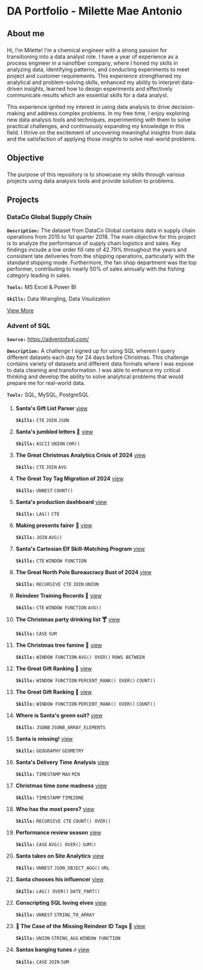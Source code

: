 # DA Portfolio - Milette Mae Antonio
## About me
###
Hi, I'm Milette! I'm a chemical engineer with a strong passion for transitioning into a data analyst role. I have a year of experience as a process engineer in a nanofiber company, where I honed my skills in analyzing data, identifying patterns, and conducting experiments to meet project and customer requirements. This experience strengthened my analytical and problem-solving skills, enhanced my ability to interpret data-driven insights, learned how to design experiments and effectively communicate results which are essential skills for a data analyst.

This experience ignited my interest in using data analysis to drive decision-making and address complex problems. In my free time, I enjoy exploring new data analysis tools and techniques, experimenting with them to solve practical challenges, and continuously expanding my knowledge in this field. I thrive on the excitement of uncovering meaningful insights from data and the satisfaction of applying those insights to solve real-world problems.

## Objective
###
The purpose of this repository is to showcase my skills through various projects using data analysis tools and provide solution to problems.

## Projects
  ### DataCo Global Supply Chain
  **`Description:`** The dataset from DataCo Global contains data in supply chain operations from 2015 to 1st quarter 2018. The main objective for this project is to analyze the performance of supply chain logistics and sales. Key findings include a low order fill rate of 42.79% throughout the years and consistent late deliveries from the shipping operations, particularly with the standard shipping mode. Furthermore, the fan shop department was the top performer, contributing to nearly 50% of sales annually with the fishing category leading in sales.
  
**`Tools:`** MS Excel & Power BI

**`Skills:`** Data Wrangling, Data Visulization

  [View More](https://github.com/thatlaconic/DataCo-Supply-Chain-.git)

### Advent of SQL
**`Source:`** https://adventofsql.com/

**`Description:`** A challenge I signed up for using SQL wherein I query different datasets each day for 24 days before Christmas. This challenge contains variety of datasets and different data formats where I was expose to data cleaning and transformation. I was able to enhance my critical thinking and develop the ability to solve analytical problems that would prepare me for real-world data.

**`Tools:`** SQL, MySQL, PostgreSQL

  #### 
1. **Santa's Gift List Parser** [view](https://github.com/thatlaconic/Advent-of-sql-day1#santas-gift-list-parser)

    **`Skills:`** `CTE` `JOIN` `JSON`

2. **Santa's jumbled letters 🎅** [view](https://github.com/thatlaconic/advent-of-sql-day2#santas-jumbled-letters-)

   **`Skills:`** `ASCII` `UNION` `CHR()`

3. **The Great Christmas Analytics Crisis of 2024** [view](https://github.com/thatlaconic/advent-of-sql-day-3)

   **`Skills:`** `CTE` `JOIN` `AVG`

4. **The Great Toy Tag Migration of 2024** [view](https://github.com/thatlaconic/advent-of-sql-day-4#the-great-toy-tag-migration-of-2024)
   
     **`Skills:`** `UNNEST` `COUNT()`

5. **Santa's production dashboard** [view](https://github.com/thatlaconic/advent-of-sql-day-5#santas-production-dashboard)
   
     **`Skills:`** `LAG()` `CTE`

6. **Making presents fairer** 🎁 [view](https://github.com/thatlaconic/advent-of-sql-day-6#making-presents-fairer-)

     **`Skills:`** `JOIN` `AVG()`

7. **Santa's Cartesian Elf Skill-Matching Program** [view](https://github.com/thatlaconic/advent-of-sql-day-7#santas-cartesian-elf-skill-matching-program)

     **`Skills:`** `CTE` `WINDOW FUNCTION`

8. **The Great North Pole Bureaucracy Bust of 2024** [view](https://github.com/thatlaconic/advent-of-sql-day-8#the-great-north-pole-bureaucracy-bust-of-2024)

     **`Skills:`** `RECURSIVE CTE` `JOIN` `UNION`

9. **Reindeer Training Records 🦌** [view](https://github.com/thatlaconic/advent-of-sql-day-9#reindeer-training-records-)

     **`Skills:`** `CTE` `WINDOW FUNCTION` `AVG()`

10. **The Christmas party drinking list 🍸** [view](https://github.com/thatlaconic/advent-of-sql-day-10#the-christmas-party-drinking-list-)

     **`Skills:`** `CASE` `SUM`

11. **The Christmas tree famine 🎄** [view](https://github.com/thatlaconic/advent-of-sql-day-11#the-christmas-tree-famine-)

     **`Skills:`** `WINDOW FUNCTION` `AVG() OVER()` `ROWS BETWEEN`

12. **The Great Gift Ranking 🧢** [view](https://github.com/thatlaconic/advent-of-sql-day-12#the-great-gift-ranking-)

     **`Skills:`** `WINDOW FUNCTION` `PERCENT_RANK() OVER()` `COUNT()`

13. **The Great Gift Ranking 🧢** [view](https://github.com/thatlaconic/advent-of-sql-day-12#the-great-gift-ranking-)

     **`Skills:`** `WINDOW FUNCTION` `PERCENT_RANK() OVER()` `COUNT()`

14. **Where is Santa's green suit?** [view](https://github.com/thatlaconic/advent-of-sql-day-14#where-is-santas-green-suit)

     **`Skills:`** `JSONB` `JSONB_ARRAY_ELEMENTS`

15. **Santa is missing!** [view](https://github.com/thatlaconic/advent-of-sql-day-15#santa-is-missing)

     **`Skills:`** `GEOGRAPHY` `GEOMETRY`

16. **Santa's Delivery Time Analysis** [view](https://github.com/thatlaconic/advent-of-sql-day-16#santas-delivery-time-analysis)

     **`Skills:`** `TIMESTAMP` `MAX` `MIN`

17. **Christmas time zone madness** [view](https://github.com/thatlaconic/advent-of-sql-day-17#christmas-time-zone-madness)

     **`Skills:`** `TIMESTAMP` `TIMEZONE`

18. **Who has the most peers?** [view](https://github.com/thatlaconic/advent-of-sql-day-18#who-has-the-most-peers)

     **`Skills:`** `RECURSIVE CTE` `COUNT() OVER()`

19. **Performance review season** [view](https://github.com/thatlaconic/advent-of-sql-day-19#performance-review-season)

     **`Skills:`** `CASE` `AVG() OVER()` `SUM()`

20. **Santa takes on Site Analytics** [view](https://github.com/thatlaconic/advent-of-sql-day-20#santa-takes-on-site-analytics)

     **`Skills:`** `UNNEST` `JSON_OBJECT_AGG()` `URL`

21. **Santa chooses his influencer** [view](https://github.com/thatlaconic/advent-of-sql-day-21#santa-chooses-his-influencer)

     **`Skills:`** `LAG() OVER()` `DATE_PART()` 

22. **Conscripting SQL loving elves** [view](https://github.com/thatlaconic/advent-of-sql-day-22#conscripting-sql-loving-elves)

     **`Skills:`** `UNNEST` `STRING_TO_ARRAY`

23. **🎄 The Case of the Missing Reindeer ID Tags 🦌** [view](https://github.com/thatlaconic/advent-of-sql-day-23#-the-case-of-the-missing-reindeer-id-tags-)

     **`Skills:`** `UNION` `STRING_AGG` `WINDOW FUNCTION`

22. **Santas banging tunes 🎶** [view](https://github.com/thatlaconic/advent-of-sql-day-24#santas-banging-tunes-)

     **`Skills:`** `CASE` `JOIN` `SUM`

   


   





